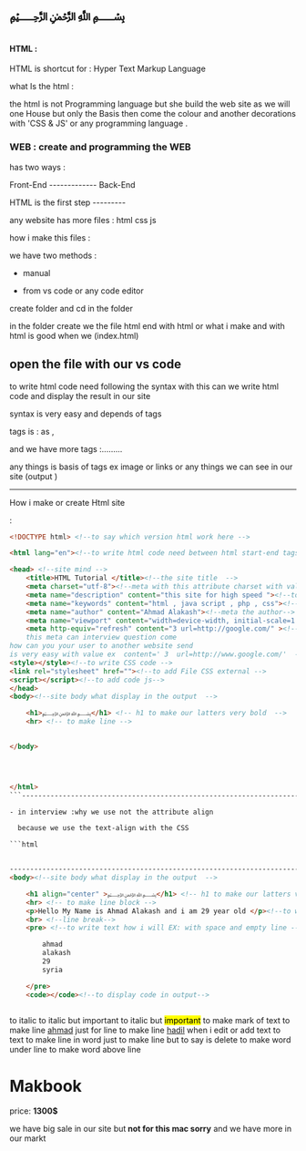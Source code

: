 #																								﷽

#### HTML :


HTML is shortcut  for : Hyper Text Markup Language   

what Is the html :

the html is not Programming  language  but she build  the  web site  as we will one House  but only the Basis then come the colour and another decorations  with 'CSS & JS' or any programming language .

### WEB : create and programming  the WEB 

has two ways  :

Front-End  ------------- Back-End

HTML is the first step ---------

any website has more files : html css js 

how i make this files : 

we have two methods : 

- manual 

-  from vs code or any code editor 

  create folder and cd in the folder 

  in the folder create we the file html end with html or what i make  and with html is good when we (index.html)

  open the file with our vs code 
  --------------------------------------------------
  
  
  to write html code need following  the syntax with this can we write html code and display the result in our site 

syntax is very easy and  depends of tags 

tags is : as <title></title> ,<p></p> and we have more tags :......... 

any things is basis of tags ex image or links or any things we can see in our site (output )

-----------


How i make or create Html site

 :

```html
<!DOCTYPE html> <!--to say which version html work here -->

<html lang="en"><!--to write html code need between html start-end tags -->

<head> <!--site mind -->
    <title>HTML Tutorial </title><!--the site title  -->
    <meta charset="utf-8"><!--meta with this attribute charset with value utf-8  support all language   -->
    <meta name="description" content="this site for high speed "><!--to add info or description for browser in the site-->
    <meta name="keywords" content="html , java script , php , css"><!--to add keywords for search -->
    <meta name="author" content="Ahmad Alakash"><!--meta the author-->
    <meta name="viewport" content="width=device-width, initial-scale=1.0"><!--for the responsive with computer or phone or any device -->
    <meta http-equiv="refresh" content="3 url=http://google.com/" ><!--to refresh our site automatic
    this meta can interview question come 
how can you your user to another website send 
is very easy with value ex  content=' 3  url=http://www.google.com/'  -->
<style></style><!--to write CSS code -->
<link rel="stylesheet" href=""><!--to add File CSS external -->
<script></script><!--to add code js-->
</head>
<body><!--site body what display in the output  -->

    <h1>﷽</h1> <!-- h1 to make our latters very bold  -->
    <hr> <!-- to make line -->

    
</body>




</html>
```--------------------------------------------------------------------------------------------------

- in interview :why we use not the attribute align  	

  because we use the text-align with the CSS 

```html


---------------------------------------------------------------------------------
<body><!--site body what display in the output  -->

    <h1 align="center" >﷽</h1> <!-- h1 to make our latters very bold block -->
    <hr> <!-- to make line block -->
    <p>Hello My Name is Ahmad Alakash and i am 29 year old </p><!--to write text block -->
    <br> <!--line break-->
    <pre> <!--to write text how i will EX: with space and empty line -->

        ahmad 
        alakash 
        29 
        syria

    </pre>
    <code></code><!--to display code in output-->



```








<!-- html text formatting
that's main that we can this elements in the block element-->

<smal></smal> <!--inline to write small word or text  -->
<b></b><!-- inline just to bold -->
<strong></strong><!-- inline for important text or word most user see ex -->
<i></i> to italic
<em></em> to italic but important 
to italic but <mark>important</mark>  to make mark of text 
to make line <u>ahmad</u> just for line 
to make line <ins>hadil</ins> when i edit or add text to text 
<s></s>to make line in word just 
<del></del> to make line but to say is delete
<sub></sub> to make word under line 
<sup></sup> to make word above line 





<h1> Makbook</h1>
<p> price: <b>1300$</b></p>
<p> we have big sale in our site but<strong> not for this mac sorry</strong> and we have more in our markt</p>


   









  



